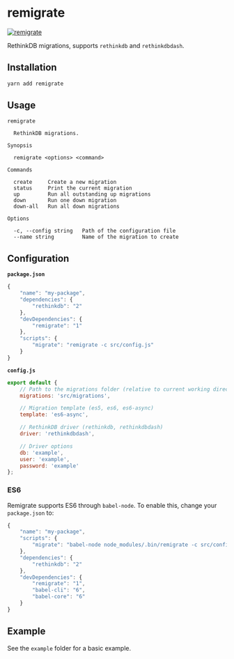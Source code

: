 # remigrate

[![remigrate](https://img.shields.io/npm/v/remigrate.svg)](https://www.npmjs.com/package/remigrate)

RethinkDB migrations, supports `rethinkdb` and `rethinkdbdash`.

## Installation
```bash
yarn add remigrate
```

## Usage
```
remigrate

  RethinkDB migrations.

Synopsis

  remigrate <options> <command>

Commands

  create     Create a new migration
  status     Print the current migration
  up         Run all outstanding up migrations
  down       Run one down migration
  down-all   Run all down migrations

Options

  -c, --config string   Path of the configuration file
  --name string         Name of the migration to create
```

## Configuration
**`package.json`**
```javascript
{
    "name": "my-package",
    "dependencies": {
        "rethinkdb": "2"
    },
    "devDependencies": {
        "remigrate": "1"
    },
    "scripts": {
        "migrate": "remigrate -c src/config.js"
    }
}

```

**`config.js`**
```javascript
export default {
    // Path to the migrations folder (relative to current working directory)
    migrations: 'src/migrations',

    // Migration template (es5, es6, es6-async)
    template: 'es6-async',

    // RethinkDB driver (rethinkdb, rethinkdbdash)
    driver: 'rethinkdbdash',

    // Driver options
    db: 'example',
    user: 'example',
    password: 'example'
};
```

### ES6
Remigrate supports ES6 through `babel-node`. To enable this, change your `package.json` to:
```javascript
{
    "name": "my-package",
    "scripts": {
        "migrate": "babel-node node_modules/.bin/remigrate -c src/config.js"
    },
    "dependencies": {
        "rethinkdb": "2"
    },
    "devDependencies": {
        "remigrate": "1",
        "babel-cli": "6",
        "babel-core": "6"
    }
}
```

## Example
See the `example` folder for a basic example.
